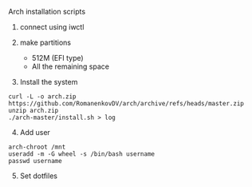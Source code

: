 Arch installation scripts

1) connect using iwctl
2) make partitions
    - 512M (EFI type)
    - All the remaining space

3) Install the system
```
curl -L -o arch.zip https://github.com/RomanenkovDV/arch/archive/refs/heads/master.zip
unzip arch.zip
./arch-master/install.sh > log
```

4) Add user
```
arch-chroot /mnt
useradd -m -G wheel -s /bin/bash username
passwd username
```

5) Set dotfiles
```
```
